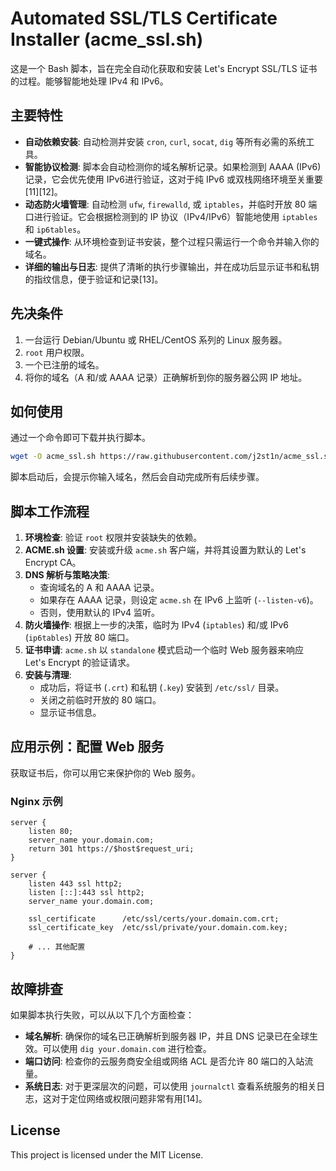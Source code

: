 # Automated SSL/TLS Certificate Installer (acme_ssl.sh)

这是一个 Bash 脚本，旨在完全自动化获取和安装 Let's Encrypt SSL/TLS 证书的过程。能够智能地处理 IPv4 和 IPv6。

## 主要特性

-   **自动依赖安装**: 自动检测并安装 `cron`, `curl`, `socat`, `dig` 等所有必需的系统工具。
-   **智能协议检测**: 脚本会自动检测你的域名解析记录。如果检测到 AAAA (IPv6) 记录，它会优先使用 IPv6进行验证，这对于纯 IPv6 或双栈网络环境至关重要[11][12]。
-   **动态防火墙管理**: 自动检测 `ufw`, `firewalld`, 或 `iptables`，并临时开放 80 端口进行验证。它会根据检测到的 IP 协议（IPv4/IPv6）智能地使用 `iptables` 和 `ip6tables`。
-   **一键式操作**: 从环境检查到证书安装，整个过程只需运行一个命令并输入你的域名。
-   **详细的输出与日志**: 提供了清晰的执行步骤输出，并在成功后显示证书和私钥的指纹信息，便于验证和记录[13]。

## 先决条件

1.  一台运行 Debian/Ubuntu 或 RHEL/CentOS 系列的 Linux 服务器。
2.  `root` 用户权限。
3.  一个已注册的域名。
4.  将你的域名（A 和/或 AAAA 记录）正确解析到你的服务器公网 IP 地址。

## 如何使用

通过一个命令即可下载并执行脚本。

```bash
wget -O acme_ssl.sh https://raw.githubusercontent.com/j2st1n/acme_ssl.sh/refs/heads/main/acme_ssl.sh && chmod +x acme_ssl.sh && ./acme_ssl.sh
```

脚本启动后，会提示你输入域名，然后会自动完成所有后续步骤。

## 脚本工作流程

1.  **环境检查**: 验证 `root` 权限并安装缺失的依赖。
2.  **ACME.sh 设置**: 安装或升级 `acme.sh` 客户端，并将其设置为默认的 Let's Encrypt CA。
3.  **DNS 解析与策略决策**:
    -   查询域名的 A 和 AAAA 记录。
    -   如果存在 AAAA 记录，则设定 `acme.sh` 在 IPv6 上监听 (`--listen-v6`)。
    -   否则，使用默认的 IPv4 监听。
4.  **防火墙操作**: 根据上一步的决策，临时为 IPv4 (`iptables`) 和/或 IPv6 (`ip6tables`) 开放 80 端口。
5.  **证书申请**: `acme.sh` 以 `standalone` 模式启动一个临时 Web 服务器来响应 Let's Encrypt 的验证请求。
6.  **安装与清理**:
    -   成功后，将证书 (`.crt`) 和私钥 (`.key`) 安装到 `/etc/ssl/` 目录。
    -   关闭之前临时开放的 80 端口。
    -   显示证书信息。

## 应用示例：配置 Web 服务

获取证书后，你可以用它来保护你的 Web 服务。

### Nginx 示例

```nginx
server {
    listen 80;
    server_name your.domain.com;
    return 301 https://$host$request_uri;
}

server {
    listen 443 ssl http2;
    listen [::]:443 ssl http2;
    server_name your.domain.com;

    ssl_certificate      /etc/ssl/certs/your.domain.com.crt;
    ssl_certificate_key  /etc/ssl/private/your.domain.com.key;

    # ... 其他配置
}
```

## 故障排查

如果脚本执行失败，可以从以下几个方面检查：

-   **域名解析**: 确保你的域名已正确解析到服务器 IP，并且 DNS 记录已在全球生效。可以使用 `dig your.domain.com` 进行检查。
-   **端口访问**: 检查你的云服务商安全组或网络 ACL 是否允许 80 端口的入站流量。
-   **系统日志**: 对于更深层次的问题，可以使用 `journalctl` 查看系统服务的相关日志，这对于定位网络或权限问题非常有用[14]。

## License

This project is licensed under the MIT License.
